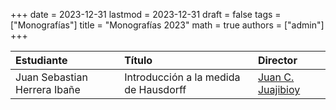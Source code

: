 +++
date      = 2023-12-31
lastmod   = 2023-12-31
draft     = false
tags      = ["Monografías"]
title     = "Monografías 2023"
math      = true
authors = ["admin"]
+++

Estudiante | Título | Director 
:--------- | :---------- | :----------
Juan Sebastian Herrera Ibañe | Introducción a la medida de Hausdorff | [Juan C. Juajibioy](https://matematicas.netlify.app/authors/juajibioy-j/)
